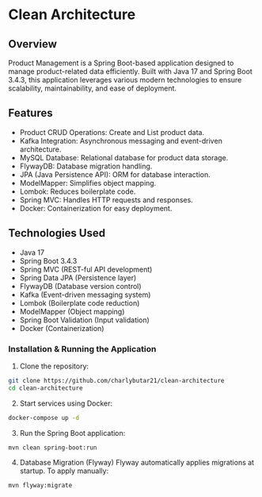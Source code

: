 # Clean Architecture

## Overview
Product Management is a Spring Boot-based application designed to manage product-related data efficiently. Built with Java 17 and Spring Boot 3.4.3, this application leverages various modern technologies to ensure scalability, maintainability, and ease of deployment.

## Features
- Product CRUD Operations: Create and List product data.
- Kafka Integration: Asynchronous messaging and event-driven architecture.
- MySQL Database: Relational database for product data storage.
- FlywayDB: Database migration handling.
- JPA (Java Persistence API): ORM for database interaction.
- ModelMapper: Simplifies object mapping.
- Lombok: Reduces boilerplate code.
- Spring MVC: Handles HTTP requests and responses.
- Docker: Containerization for easy deployment.

## Technologies Used
- Java 17
- Spring Boot 3.4.3
- Spring MVC (REST-ful API development)
- Spring Data JPA (Persistence layer)
- FlywayDB (Database version control)
- Kafka (Event-driven messaging system)
- Lombok (Boilerplate code reduction)
- ModelMapper (Object mapping)
- Spring Boot Validation (Input validation)
- Docker (Containerization)


### Installation & Running the Application
1. Clone the repository:
```bash
git clone https://github.com/charlybutar21/clean-architecture
cd clean-architecture
```

2. Start services using Docker:
```bash
docker-compose up -d
```

3. Run the Spring Boot application:
```bash
mvn clean spring-boot:run
```

4. Database Migration (Flyway)
Flyway automatically applies migrations at startup. To apply manually:
```bash
mvn flyway:migrate 
```
